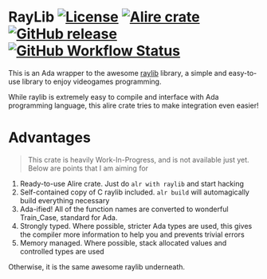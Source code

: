 RayLib
[![License](https://img.shields.io/github/license/AntonMeep/raylib.svg?color=blue)](https://github.com/AntonMeep/raylib/blob/master/LICENSE.txt)
[![Alire crate](https://img.shields.io/endpoint?url=https://alire.ada.dev/badges/raylib.json)](https://alire.ada.dev/crates/raylib.html)
[![GitHub release](https://img.shields.io/github/release/AntonMeep/raylib.svg)](https://github.com/AntonMeep/raylib/releases/latest)
[![GitHub Workflow Status](https://img.shields.io/github/workflow/status/AntonMeep/raylib/Default)](https://github.com/AntonMeep/raylib/actions)
=======

This is an Ada wrapper to the awesome [raylib](https://www.raylib.com/index.html)
library, a simple and easy-to-use library to enjoy videogames programming.

While raylib is extremely easy to compile and interface with Ada programming
 language, this alire crate tries to make integration even easier!

# Advantages

> This crate is heavily Work-In-Progress, and is not available just yet.
> Below are points that I am aiming for

1. Ready-to-use Alire crate. Just do `alr with raylib` and start hacking
2. Self-contained copy of C raylib included. `alr build` will automagically
build everything necessary
3. Ada-ified! All of the function names are converted to wonderful Train_Case,
standard for Ada.
4. Strongly typed. Where possible, stricter Ada types are used, this gives the
compiler more information to help you and prevents trivial errors
5. Memory managed. Where possible, stack allocated values and controlled types
are used

Otherwise, it is the same awesome raylib underneath.
